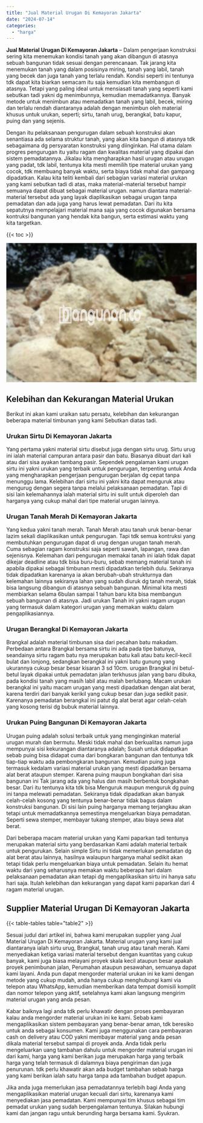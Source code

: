 ```yaml
---
title: "Jual Material Urugan Di Kemayoran Jakarta"
date: "2024-07-14"
categories: 
  - "harga"
---
```


**Jual Material Urugan Di Kemayoran Jakarta** – Dalam pengerjaan konstruksi sering kita menemukan kondisi tanah yang akan dibangun di atasnya sebuah bangunan tidak sesuai dengan perencanaan. Tak jarang kita menemukan tanah yang dalam posisinya miring, tanah yang labil, tanah yang becek dan juga tanah yang terlalu rendah. Kondisi seperti ini tentunya tdk dapat kita biarkan semacam itu saja kemudian kita membangun di atasnya. Tetapi yang paling ideal untuk mensiasati tanah yang seperti kami sebutkan tadi yakni dg menimbunnya, kemudian memadatkannya. Banyak metode untuk menimbun atau memadatkan tanah yang labil, becek, miring dan terlalu rendah diantaranya adalah dengan menimbun oleh material khusus untuk urukan, seperti; sirtu, tanah urug, berangkal, batu kapur, puing dan yang sejenis.

Dengan itu pelaksanaan pengurugan dalam sebuah konstruksi akan senantiasa ada selama struktur tanah, yang akan kita bangun di atasnya tdk sebagaimana dg persyaratan konstruksi yang diinginkan. Hal utama dalam progres pengurugan itu yaitu ragam dan kwalitas material yang dipakai dan sistem pemadatannya. Jikalau kita mengharapkan hasil urugan atau urugan yang padat, tdk labil, tentunya kita mesti memilih tipe material urukan yang cocok, tdk membuang banyak waktu, serta biaya tidak mahal dan gampang dipadatkan. Kalau kita teliti kembali dari sebagian variasi material urukan yang kami sebutkan tadi di atas, maka material-material tersebut hampir semuanya dapat dibuat sebagai material urugan. namun diantara material-material tersebut ada yang layak diaplikasikan sebagai urugan tanpa pemadatan dan ada juga yang harus lewat pemadatan. Dari itu kita sepatutnya mempelajari material mana saja yang cocok digunakan bersama kontruksi bangunan yang hendak kita bangun, serta estimasi waktu yang kita targetkan.

{{< toc >}}

![Jual Material Urugan Di Kemayoran Jakarta](/images/jual-urugan-28.png)

## Kelebihan dan Kekurangan Material Urukan

Berikut ini akan kami uraikan satu persatu, kelebihan dan kekurangan beberapa material timbunan yang kami Sebutkan diatas tadi.

### Urukan Sirtu Di Kemayoran Jakarta

Yang pertama yakni material sirtu disebut juga dengan sirtu urug. Sirtu urug ini ialah material campuran antara pasir dan batu. Biasanya dibuat dari kali atau dari sisa ayakan tambang pasir. Sependek pengalaman kami urugan sirtu ini yakni urukan yang terbaik untuk pengurugan, terpenting untuk Anda yang mengharapkan pengerjaan pengurugan berjalan dg cepat tanpa menunggu lama. Kelebihan dari sirtu ini yakni kita dapat menguruk atau mengurug dengan segera tanpa melalui pelaksanaan pemadatan. Tapi di sisi lain kelemahannya ialah material sirtu ini sulit untuk diperoleh dan harganya yang cukup mahal dari tipe material urugan lainnya.

### Urugan Tanah Merah Di Kemayoran Jakarta

Yang kedua yakni tanah merah. Tanah Merah atau tanah uruk benar-benar lazim sekali diaplikasikan untuk pengurugan. Tapi tdk semua kontruksi yang membutuhkan pengurugan dapat di urug dengan urugan tanah merah. Cuma sebagian ragam konstruksi saja seperti sawah, lapangan, rawa dan sejenisnya. Kelemahan dari pengurugan memakai tanah ini ialah tidak dapat dikejar deadline atau tdk bisa buru-buru, sebab memang material tanah ini apabila dipakai sebagai timbunan mesti dipadatkan terlebih dulu. Sekiranya tidak dipadatkan karenanya ia akan berubah-ubah strukturnya dan kelemahan lainnya sekiranya lahan yang sudah diuruk dg tanah merah, tidak bisa langsung dibangun di atasnya sebuah bangunan. Minimal kita mesti membiarkan selama 6bulan sampai 1 tahun baru kita bisa membangun sebuah bangunan di atasnya. Jadi urukan Tanah ini yakni ragam urugan yang termasuk dalam kategori urugan yang memakan waktu dalam pengaplikasiannya.

### Urugan Berangkal Di Kemayoran Jakarta

Brangkal adalah material timbunan sisa dari pecahan batu makadam. Perbedaan antara Brangkal bersama sirtu ini ada pada tipe batunya, seandainya sirtu ragam batu nya merupakan batu kali atau batu kecil-kecil bulat dan lonjong, sedangkan berangkal ini yakni batu gunung yang ukurannya cukup besar besar kisaran 3 sd 10cm. urugan Brangkal ini betul-betul layak dipakai untuk pemadatan jalan terkhusus jalan yang baru dibuka, pada kondisi tanah yang masih labil atau malah berlubang. Macam urukan berangkal ini yaitu macam urugan yang mesti dipadatkan dengan alat berat, karena terdiri dari banyak kerikil yang cukup besar dan juga sedikit pasir. Karenanya pemadatan berangkal ini patut dg alat berat agar celah-celah yang kosong terisi dg bubuk material lainnya.

### Urukan Puing Bangunan Di Kemayoran Jakarta

Urugan puing adalah solusi terbaik untuk yang menginginkan material urugan murah dan bermutu. Meski tidak mahal dan berkualitas namun juga mempunyai sisi kekurangan diantaranya adalah; Susah untuk didapatkan sebab puing bisa didapat cuma dari bongkaran bangunan dan tentunya tdk tiap-tiap waktu ada pembongkaran bangunan. Kemudian puing juga termasuk kedalam variasi material urukan yang mesti dipadatkan bersama alat berat ataupun stemper. Karena puing maupun bongkahan dari sisa bangunan ini Tak jarang ada yang halus dan masih berbentuk bongkahan besar. Dari itu tentunya kita tdk bisa Menguruk maupun menguruk dg puing ini tanpa melewati pemadatan. Sekiranya tidak dipadatkan akan banyak celah-celah kosong yang tentunya benar-benar tidak bagus dalam konstruksi bangunan. Di sisi lain puing harganya memang terjangkau akan tetapi untuk memadatkannya semestinya mengeluarkan biaya pemadatan. Seperti sewa stemper, membayar tukang stemper, atau biaya sewa alat berat.

Dari beberapa macam material urukan yang Kami paparkan tadi tentunya merupakan material sirtu yang berdasarkan Kami adalah material terbaik untuk pengurukan. Selain simple Sirtu ini tidak memerlukan pemadatan dg alat berat atau lainnya, hasilnya walaupun harganya mahal sedikit akan tetapi tidak perlu mengeluarkan biaya untuk pemadatan. Selain itu hemat waktu dari yang seharusnya memakan waktu beberapa hari dalam pelaksanaan pemadatan akan tetapi dg mengaplikasikan sirtu ini hanya satu hari saja. Itulah kelebihan dan kekurangan yang dapat kami paparkan dari 4 ragam material urugan.

## Supplier Material Urugan Di Kemayoran Jakarta

{{< table-tables table="table2" >}}

Sesuai judul dari artikel ini, bahwa kami merupakan supplier yang Jual Material Urugan Di Kemayoran Jakarta. Material urugan yang kami jual diantaranya ialah sirtu urug, Brangkal, tanah urug atau tanah merah. Kami menyediakan ketiga variasi material tersebut dengan kuantitas yang cukup banyak, kami juga biasa melayani proyek skala kecil ataupun besar apakah proyek penimbunan jalan, Perumahan ataupun pesawahan, semuanya dapat kami layani. Anda pun dapat mengorder material urukan ini ke kami dengan metode yang cukup mudah, anda hanya cukup menghubungi kami via telepon atau WhatsApp, kemudian memberikan data tempat domisili komplit dan nomor telepon yang aktif, setelahnya kami akan langsung mengirim material urugan yang anda pesan.

Kabar baiknya lagi anda tdk perlu khawatir dengan proses pembayaran kalau anda mengorder material urukan ini ke kami. Sebab kami mengaplikasikan sistem pembayaran yang benar-benar aman, tdk beresiko untuk anda sebagai konsumen. Kami juga menggunakan cara pembayaran cash on delivery atau COD yakni membayar material yang anda pesan dikala material tersebut sampai di proyek anda. Anda tidak perlu mengeluarkan uang tambahan dahulu untuk mengorder material urugan ini dari kami, harga yang kami berikan juga merupakan harga yang terbaik harga yang telah termasuk di dalamnya biaya pengiriman dan juga penurunan. tdk perlu khawatir akan ada budget tambahan sebab harga yang kami berikan ialah satu harga tanpa ada tambahan budget apapun.

Jika anda juga memerlukan jasa pemadatannya terlebih bagi Anda yang mengaplikasikan material urugan kecuali dari sirtu, karenanya kami menyediakan jasa pemadatan. Kami mempunyai tim khusus sebagai tim pemadat urukan yang sudah berpengalaman tentunya. Silakan hubungi kami dan jangan ragu untuk berunding harga bersama kami. Syukran.
